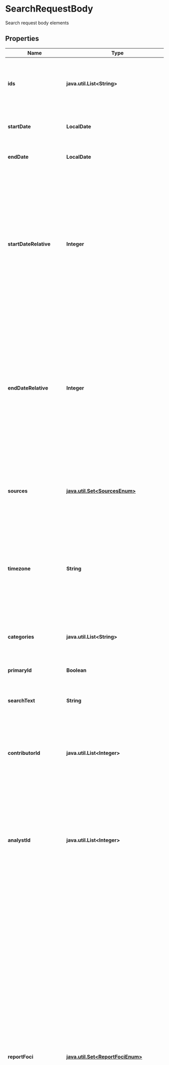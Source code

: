 

# SearchRequestBody

Search request body elements

## Properties

Name | Type | Description | Notes
------------ | ------------- | ------------- | -------------
**ids** | **java.util.List&lt;String&gt;** | Requested symbols or securities.  This is a comma-separated list with a maximum limit of 1000.  Each symbol can be a FactSet exchange symbol, CUSIP, ISIN, Entity ID and SEDOL.  | 
**startDate** | **LocalDate** | Start Date. Format is YYYY-MM-DD. If the parameter is not provided, will return the today&#39;s results.  |  [optional]
**endDate** | **LocalDate** | End Date. Format is YYYY-MM-DD. If the parameter is not provided, will return the today&#39;s results.  |  [optional]
**startDateRelative** | **Integer** | The earliest date of the feed file the API should fetch based on the file timestamp.  - Format: Specify the date using a relative term as an integer: &#39;0&#39; for today, &#39;-1&#39; for yesterday, &#39;-2&#39; for two days ago, and so forth. Negative values are used to represent past dates.   - *Either &#x60;startDate&#x60; or &#x60;startDateRelative&#x60; should be used, but not both.* - *If both &#x60;startDate&#x60; and &#x60;startDateRelative&#x60; are provided in the same request, the API will return an error.* - *If users provide future dates in requests for &#x60;startDate&#x60; or &#x60;startDateRelative&#x60;, the API will not return any data.*  |  [optional]
**endDateRelative** | **Integer** | The latest date of the feed file the API should fetch based on the file timestamp.   Format: Specify the date using a relative term as an integer: &#39;0&#39; for today, &#39;-1&#39; for yesterday, &#39;-2&#39; for two days ago, and so forth. Negative values are used to represent past dates.  - Either &#x60;endDate&#x60; or &#x60;endDateRelative&#x60; should be used, but not both. - If both &#x60;endDate&#x60; and &#x60;endDateRelative&#x60; are provided in the same request, the API will return an error. - If users provide future dates in requests for &#x60;endDate&#x60; or &#x60;endDateRelative&#x60;, the API will not return any data.  |  [optional]
**sources** | [**java.util.Set&lt;SourcesEnum&gt;**](#java.util.Set&lt;SourcesEnum&gt;) | Code for document source to include.  This is a comma-separated list. Available values:-     * FRC - FactSet Research Connect      * AMR - Aftermarket Research    If this parameter is not provided, data is queried from the entitled sources. |  [optional]
**timezone** | **String** | Returns a list of all time zones supported by the API, formatted in POSIX style (e.g., &#x60;America/New_York&#x60;, &#x60;Africa/Malabo&#x60;). These time zones are automatically adjusted for daylight saving time where applicable. This list is used for setting or converting story dates and times accurately across different regions. |  [optional]
**categories** | **java.util.List&lt;String&gt;** | Code for categories to include.  This is a comma-separated list. Use the &#x60;&#x60;&#x60;/meta/categories&#x60;&#x60;&#x60; endpoint to get the list of available categories.  Default &#x3D; All categories. |  [optional]
**primaryId** | **Boolean** | Type of identifier search — set to true to search by primary identifier. |  [optional]
**searchText** | **String** | Restricts the search to include only document stories that include the searched text. This parameter supports boolean operators as well.  |  [optional]
**contributorId** | **java.util.List&lt;Integer&gt;** | One or more contributor codes. This is a comma-separated list. Use the &#x60;&#x60;&#x60;/meta/research-contributors&#x60;&#x60;&#x60; endpoint to get the list of permissioned contributors. If this parameter is not used, by default will get all permissioned contributors. |  [optional]
**analystId** | **java.util.List&lt;Integer&gt;** | One or more analyst codes of authors who were the primary or secondary authors of the documents. This is a comma-separated list. Use the &#x60;&#x60;&#x60;/meta/research-analysts&#x60;&#x60;&#x60; endpoint to get the list of permissioned analysts for the provided contibutor ID. If this parameter is omitted, the result set is not filtered by analyst code, and the corresponding analyst field(s) and details are not returned in the response. |  [optional]
**reportFoci** | [**java.util.Set&lt;ReportFociEnum&gt;**](#java.util.Set&lt;ReportFociEnum&gt;) | One or more classification codes indicating the primary focus of the document. These codes help categorize the content based on various dimensions such as the subject entity, geographic scope, asset characteristics, and financial classification. If this parameter is omitted, the result set is not filtered by reportFoci code, and the corresponding report focus fields and details are not returned in the response. The supported types are:    - Issuer - Identifies the specific company or entity the document is about.   - SectorIndustry - Indicates the relevant economic sector and industry classification.   - Region - Denotes the broader geographic area covered.   - Country - Specifies the particular country in focus.   - AssetClass - Defines the general asset category (e.g., Equity, Fixed Income, Commodities).   - AssetType - Represents the specific type of asset within the asset class.   - SecurityType - Describes the structure or legal form of the security.   - Discipline - Indicates the analytical lens or domain.   - Index - References a benchmark index discussed or tracked in the document.   - Exchange - Points to the stock or commodity exchange relevant to the content.   - Market - Represents the broader financial market or segment involved.  |  [optional]
**securityTypes** | **java.util.List&lt;String&gt;** | One or more codes indicating security types. A This is a comma-separated list. Use the &#x60;&#x60;&#x60;/meta/security-types&#x60;&#x60;&#x60; endpoint to get the list of available security types. If this parameter is omitted, the result set is not filtered by security type, and the corresponding security type fields and details are not returned in the response. |  [optional]
**assetTypes** | **java.util.List&lt;String&gt;** | One or more codes indicating asset types. A This is a comma-separated list. Use the &#x60;&#x60;&#x60;/meta/asset-types&#x60;&#x60;&#x60; endpoint to get the list of available asset-types. If this parameter is omitted, the result set is not filtered by asset types, and the corresponding asset type field and details are not returned in the response. |  [optional]
**assetClasses** | [**java.util.Set&lt;AssetClassesEnum&gt;**](#java.util.Set&lt;AssetClassesEnum&gt;) | One or more codes indicating asset classes covered in the document. The supported classifications are:    - Commodity - Includes physical goods like oil, gold, and agricultural products.   - Currency - Covers foreign exchange and currency-related instruments.   - Equity - Refers to ownership interests such as stocks or shares.   - FixedIncome - Includes debt instruments like bonds and treasury bills.      If this parameter is omitted, the result set is not filtered by asset class, and the corresponding fields and details are not returned in the response.  |  [optional]
**coverageActions** | [**java.util.Set&lt;CoverageActionsEnum&gt;**](#java.util.Set&lt;CoverageActionsEnum&gt;) | One or more codes indicating coverage actions discussed in the document. The supported actions are:    - Drop - Permanent discontinuation of research coverage. No further updates or publications will be issued for the entity.      - Initiate - Formal commencement of research coverage. Typically includes an initial report and sets ongoing analytical attention.      - Resume - Reinstatement of previously suspended or dropped coverage. Research publication and updates resume for the entity.      - Suspend - Temporary halt in research coverage. No updates will be issued during this period, but coverage may be resumed later.       If this parameter is omitted, the result set is not filtered by coverage action, and the corresponding coverage action field and details are not returned in the response.  |  [optional]
**compilationIndicators** | **Boolean** | An indication of whether the document contains new material or is a compilation/summary of separately published material. If this parameter is not used, it will not return whether the record in the result has complilation indicator or not.     |  [optional]
**disciplines** | [**java.util.Set&lt;DisciplinesEnum&gt;**](#java.util.Set&lt;DisciplinesEnum&gt;) | One or more codes indicating the disciplines reflected in the document. The supported disciplines:   - Investment - Coverage related to investment assets, individual securities, or portfolio-level analysis.   - Strategy - Coverage concerning broader investment strategies, asset allocation, and portfolio construction insights.   - Economics - Coverage involving economic analysis, including macroeconomic trends, monetary policy, inflation, GDP, and related indicators.    If this parameter is omitted, the result set is not filtered by discipline, and the corresponding discipline field and details are not returned in the response.  |  [optional]
**issuerTypes** | [**java.util.Set&lt;IssuerTypesEnum&gt;**](#java.util.Set&lt;IssuerTypesEnum&gt;) | One or more codes indicating issuer types covered in the document. The supported issuer types:   - Agency - Debt issued by a government-sponsored or supported agency.   - Corporate - Securities issued by private or publicly traded corporations.    - Exchange - Instruments or debt issued via an exchange platform—typically exchange-traded notes or listed debt.   - Municipality - Bonds issued by state, local, or municipal governments.   - MutualFund - Shares issued by an open-end investment fund that pools investor assets to buy securities.   - REIT - Equity or debt securities issued by a Real Estate Investment Trust, which invests in income-generating property.   - Sovereign - Debt issued by a national government.   - SupranationalOrganizations - Debt issued by multinational agencies or international institutions.    If this parameter is omitted, the result set is not filtered by issuer types, and the corresponding issuer type field and details are not returned in the response.  |  [optional]
**periodicities** | [**java.util.Set&lt;PeriodicitiesEnum&gt;**](#java.util.Set&lt;PeriodicitiesEnum&gt;) | One or more codes indicating the fixed time interval at which the document is published.   The supported periodicities:   - Annually - Document is published once every year.   - Daily - Document is published every day.   - EveryTwoWeeks - Document is published every two weeks (biweekly).   - Hourly - Document is published every hour.   - IntraDay - Document is published multiple times within the same day.   - Monthly - Document is published once every month.   - None - No fixed periodicity; publication is irregular or ad hoc.   - Other - Publication follows a custom or unspecified interval.   - Quarterly - Document is published once every quarter (every three months).   - SemiAnnually - Document is published twice a year.   - Weekly - Document is published once every week.    If this parameter is omitted, the result set is not filtered by periodicities, and the corresponding periodicities field and details are not returned in the response.  |  [optional]
**purposes** | [**java.util.Set&lt;PurposesEnum&gt;**](#java.util.Set&lt;PurposesEnum&gt;) | One or more codes indicating the report purpose of the document.   The supported purposes:   - Action - Intended to drive or recommend a specific investment decision or action.   - Influence - Aimed at shaping opinions or market sentiment without directly recommending action.   - Education - Designed to inform or explain concepts, methodologies, or market mechanics.    If this parameter is omitted, the result set is not filtered by purposes, and the corresponding purposes field and details are not returned in the response.   |  [optional]
**ratingActions** | [**java.util.Set&lt;RatingActionsEnum&gt;**](#java.util.Set&lt;RatingActionsEnum&gt;) | One or more codes indicating rating actions discussed in the document. The supported rating actions:   - Affirmed - Maintains the current rating after review.   - Downgrade - Lowers the rating to a worse category.   - Drop - Removes rating coverage entirely.   - Initiate - Applies a rating for the first time on the entity.   - NegativeOutlook - Assigns a negative outlook without changing the rating.   - NewRating - Introduces a rating where none existed before.   - PositiveOutlook - Assigns a positive outlook without changing the rating.   - RatingRestored - Reinstates a previously withdrawn or suspended rating.   - RatingWithdrawn - Removes the current rating but leaves open resumption.   - Reiterate - Reaffirms the existing rating without change.   - ReviewDirectionUncertain - Places rating under review without a clear direction.   - ReviewForDowngrade - Places rating under review, likely to be downgraded.   - ReviewForUpgrade - Places rating under review, likely to be upgraded.   - Revise - Modifies rating details or scale without changing direction.   - Upgrade - Raises the rating to a better category.        If this parameter is omitted, the result set is not filtered by rating actions, and the corresponding rating actions field and details are not returned in the response.   |  [optional]
**researchApproaches** | [**java.util.Set&lt;ResearchApproachesEnum&gt;**](#java.util.Set&lt;ResearchApproachesEnum&gt;) | One or more codes indicating the research perspective provided in the document.   The supported research approaches:   - Fundamental - Based on analysis of financial statements, industry conditions, and management quality to determine intrinsic value.   - Quantitative - Relies on statistical models, mathematical algorithms, and historical data to identify patterns and signals.   - Technical - Focuses on price charts, trading volume, and market trends to forecast future price movements.     If this parameter is omitted, the result set is not filtered by research approaches, and the corresponding research approaches field and details are not returned in the response.     |  [optional]
**targetActions** | [**java.util.Set&lt;TargetActionsEnum&gt;**](#java.util.Set&lt;TargetActionsEnum&gt;) | One or more codes indicating target price actions discussed in the document.   The supported target actions:   - Decrease - Lowers the previously stated target price for a security.   - Increase - Raises the previously stated target price for a security.   - Reiterate - Confirms the existing target price without change.   - Update - Modifies the target price, direction may or may not be specified.     If this parameter is omitted, the result set is not filtered by target actions, and the corresponding target actions field and details are not returned in the response.     |  [optional]
**weightingActions** | [**java.util.Set&lt;WeightingActionsEnum&gt;**](#java.util.Set&lt;WeightingActionsEnum&gt;) | One or more codes indicating weighting actions discussed in the document.   The supported weighting actions:   - Decrease - Lowers the portfolio weighting or exposure to a security or sector.   - Increase - Raises the portfolio weighting or exposure to a security or sector.   - Reiterate - Maintains the current weighting recommendation without change.   - Update - Adjusts the weighting, potentially reflecting a revised strategy or allocation.     If this parameter is omitted, the result set is not filtered by weighting actions, and the corresponding weighting actions field and details are not returned in the response.   |  [optional]



## Enum: java.util.Set&lt;SourcesEnum&gt;

Name | Value
---- | -----
FRC | &quot;FRC&quot;
AMR | &quot;AMR&quot;



## Enum: java.util.Set&lt;ReportFociEnum&gt;

Name | Value
---- | -----
ISSUER | &quot;Issuer&quot;
SECTORINDUSTRY | &quot;SectorIndustry&quot;
REGION | &quot;Region&quot;
COUNTRY | &quot;Country&quot;
ASSETCLASS | &quot;AssetClass&quot;
ASSETTYPE | &quot;AssetType&quot;
SECURITYTYPE | &quot;SecurityType&quot;
DISCIPLINE | &quot;Discipline&quot;
INDEX | &quot;Index&quot;
EXCHANGE | &quot;Exchange&quot;
MARKET | &quot;Market&quot;



## Enum: java.util.Set&lt;AssetClassesEnum&gt;

Name | Value
---- | -----
COMMODITY | &quot;Commodity&quot;
CURRENCY | &quot;Currency&quot;
EQUITY | &quot;Equity&quot;
FIXEDINCOME | &quot;FixedIncome&quot;



## Enum: java.util.Set&lt;CoverageActionsEnum&gt;

Name | Value
---- | -----
DROP | &quot;Drop&quot;
INITIATE | &quot;Initiate&quot;
RESUME | &quot;Resume&quot;
SUSPEND | &quot;Suspend&quot;



## Enum: java.util.Set&lt;DisciplinesEnum&gt;

Name | Value
---- | -----
INVESTMENT | &quot;Investment&quot;
STRATEGY | &quot;Strategy&quot;
ECONOMICS | &quot;Economics&quot;



## Enum: java.util.Set&lt;IssuerTypesEnum&gt;

Name | Value
---- | -----
AGENCY | &quot;Agency&quot;
CORPORATE | &quot;Corporate&quot;
EXCHANGE | &quot;Exchange&quot;
MUNICIPALITY | &quot;Municipality&quot;
MUTUALFUND | &quot;MutualFund&quot;
REIT | &quot;REIT&quot;
SOVEREIGN | &quot;Sovereign&quot;
SUPRANATIONALORGANIZATIONS | &quot;SupranationalOrganizations&quot;



## Enum: java.util.Set&lt;PeriodicitiesEnum&gt;

Name | Value
---- | -----
ANNUALLY | &quot;Annually&quot;
DAILY | &quot;Daily&quot;
EVERYTWOWEEKS | &quot;EveryTwoWeeks&quot;
HOURLY | &quot;Hourly&quot;
INTRADAY | &quot;IntraDay&quot;
MONTHLY | &quot;Monthly&quot;
NONE | &quot;None&quot;
OTHER | &quot;Other&quot;
QUARTERLY | &quot;Quarterly&quot;
SEMIANNUALLY | &quot;SemiAnnually&quot;
WEEKLY | &quot;Weekly&quot;



## Enum: java.util.Set&lt;PurposesEnum&gt;

Name | Value
---- | -----
ACTION | &quot;Action&quot;
INFLUENCE | &quot;Influence&quot;
EDUCATION | &quot;Education&quot;



## Enum: java.util.Set&lt;RatingActionsEnum&gt;

Name | Value
---- | -----
AFFIRMED | &quot;Affirmed&quot;
DOWNGRADE | &quot;Downgrade&quot;
DROP | &quot;Drop&quot;
INITIATE | &quot;Initiate&quot;
NEGATIVEOUTLOOK | &quot;NegativeOutlook&quot;
NEWRATING | &quot;NewRating&quot;
POSITIVEOUTLOOK | &quot;PositiveOutlook&quot;
RATINGRESTORED | &quot;RatingRestored&quot;
RATINGWITHDRAWN | &quot;RatingWithdrawn&quot;
REITERATE | &quot;Reiterate&quot;
REVIEWDIRECTIONUNCERTAIN | &quot;ReviewDirectionUncertain&quot;
REVIEWFORDOWNGRADE | &quot;ReviewForDowngrade&quot;
REVIEWFORUPGRADE | &quot;ReviewForUpgrade&quot;
REVISE | &quot;Revise&quot;
UPGRADE | &quot;Upgrade&quot;



## Enum: java.util.Set&lt;ResearchApproachesEnum&gt;

Name | Value
---- | -----
FUNDAMENTAL | &quot;Fundamental&quot;
QUANTITATIVE | &quot;Quantitative&quot;
TECHNICAL | &quot;Technical&quot;



## Enum: java.util.Set&lt;TargetActionsEnum&gt;

Name | Value
---- | -----
DECREASE | &quot;Decrease&quot;
INCREASE | &quot;Increase&quot;
REITERATE | &quot;Reiterate&quot;
UPDATE | &quot;Update&quot;



## Enum: java.util.Set&lt;WeightingActionsEnum&gt;

Name | Value
---- | -----
DECREASE | &quot;Decrease&quot;
INCREASE | &quot;Increase&quot;
REITERATE | &quot;Reiterate&quot;
UPDATE | &quot;Update&quot;


## Implemented Interfaces

* Serializable


